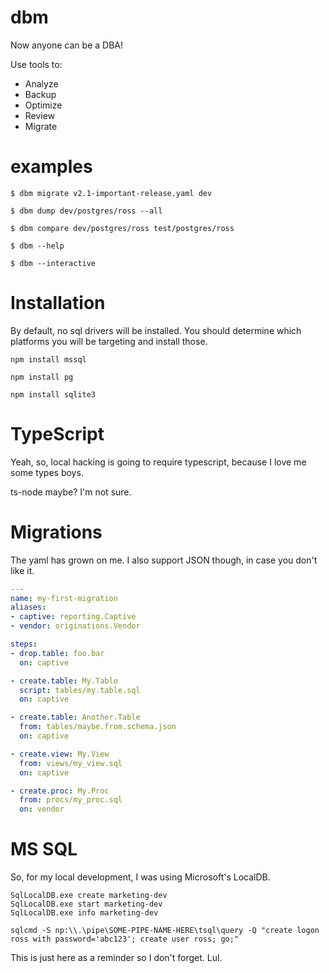 # dbm

Now anyone can be a DBA!

Use tools to:
* Analyze
* Backup
* Optimize
* Review
* Migrate


# examples

``` shell
$ dbm migrate v2.1-important-release.yaml dev

$ dbm dump dev/postgres/ross --all

$ dbm compare dev/postgres/ross test/postgres/ross

$ dbm --help

$ dbm --interactive

```

# Installation

By default, no sql drivers will be installed. You should determine which platforms you will be targeting and install those.

```
npm install mssql

npm install pg

npm install sqlite3
```

# TypeScript

Yeah, so, local hacking is going to require typescript, because I love me some types boys.

ts-node maybe? I'm not sure.

# Migrations

The yaml has grown on me. I also support JSON though, in case you don't like it.

```yaml
---
name: my-first-migration
aliases:
- captive: reporting.Captive
- vendor: originations.Vendor

steps:
- drop.table: foo.bar
  on: captive

- create.table: My.Table
  script: tables/my.table.sql
  on: captive

- create.table: Another.Table
  from: tables/maybe.from.schema.json
  on: captive

- create.view: My.View 
  from: views/my_view.sql
  on: captive

- create.proc: My.Proc
  from: procs/my_proc.sql
  on: vendor

```

# MS SQL

So, for my local development, I was using Microsoft's LocalDB.

```
SqlLocalDB.exe create marketing-dev
SqlLocalDB.exe start marketing-dev
SqlLocalDB.exe info marketing-dev

sqlcmd -S np:\\.\pipe\SOME-PIPE-NAME-HERE\tsql\query -Q "create logon ross with password='abc123'; create user ross; go;"

```

This is just here as a reminder so I don't forget. Lul.